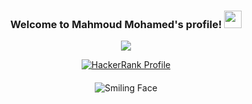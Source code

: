 <h3 align="center">
  Welcome to Mahmoud Mohamed's profile!
  <img src="https://media.giphy.com/media/hvRJCLFzcasrR4ia7z/giphy.gif" width="28">
</h3>

<!-- Typing SVG by DenverCoder1 - https://github.com/DenverCoder1/readme-typing-svg -->
<p align="center">
  <a href="https://github.com/DenverCoder1/readme-typing-svg"><img src="https://readme-typing-svg.herokuapp.com/?lines=This-is%20my%20HackerRank%20Profile;Always%20learning%20new%20things&font=Fira%20Code&center=true&width=440&height=45&color=f75c7e&vCenter=true&size=22"></a>
</p> 

<div align="center">
  <a href="https://www.hackerrank.com/matterm74m7">
    <img src="https://img.shields.io/badge/HackerRank-matterm74m7-brightgreen" alt="HackerRank Profile">
  </a>
</div>


<div align="center">
  <div style="margin-top: 20px;">
    <img src="https://media.giphy.com/media/xT9IgzoKnwFNmISR8I/giphy.gif" alt="Smiling Face">
  </div>
</div>


